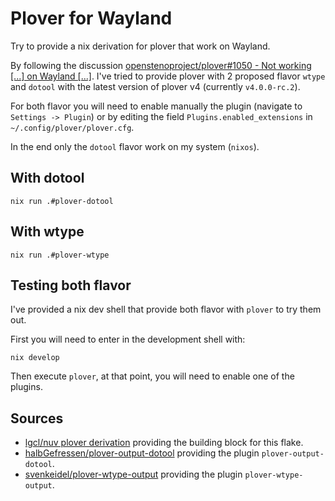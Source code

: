# Plover for Wayland

Try to provide a nix derivation for plover that work on Wayland.

By following the discussion [openstenoproject/plover#1050 - Not working [...] on Wayland [...]](https://github.com/openstenoproject/plover/issues/1050).
I've tried to provide plover with 2 proposed flavor `wtype` and `dotool` with the latest version of plover v4 (currently `v4.0.0-rc.2`).

For both flavor you will need to enable manually the plugin (navigate to `Settings -> Plugin`) or by editing the field `Plugins.enabled_extensions` in `~/.config/plover/plover.cfg`.

In the end only the `dotool` flavor work on my system (`nixos`).

## With dotool

```shell
nix run .#plover-dotool
```

## With wtype

```shell
nix run .#plover-wtype
```

## Testing both flavor

I've provided a nix dev shell that provide both flavor with `plover` to try them out.

First you will need to enter in the development shell with:

```shell
nix develop
```

Then execute `plover`, at that point, you will need to enable one of the plugins.

## Sources

- [lgcl/nuv plover derivation](https://git.sr.ht/~lgcl/nuv/tree/5160a21c675506cee7872d0b7a269daadd6c9eb6/item/hmModules/plover.nix) providing the building block for this flake.
- [halbGefressen/plover-output-dotool](https://github.com/halbGefressen/plover-output-dotool) providing the plugin `plover-output-dotool`.
- [svenkeidel/plover-wtype-output](https://github.com/svenkeidel/plover-wtype-output) providing the plugin `plover-wtype-output`.
